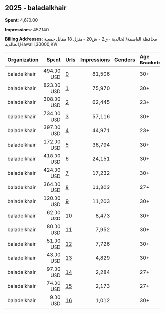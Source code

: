## 2025 - baladalkhair 
**Spent**: 4,670.00

**Impressions**: 457,140

**Billing Addresses**: محافظة العاصمة/الخالدية - ق2 - ش20 - منزل 18 مقابل جمعية الخالدية,Hawalli,30000,KW

|Organization|Spent|Urls|Impressions|Genders|Age Brackets|Country Codes|
|:---|---:|:---|---:|:---|:---|:---|
|baladelkhair|494.00 USD|[0](https://www.snap.com/political-ads/asset/80cc0797962fd04118211f6e5d7827131e327f8e9e3a7ee9836c37b56c62d7ce?mediaType=png)|81,506||30+|kuwait|
|baladelkhair|823.00 USD|[1](https://www.snap.com/political-ads/asset/64905e1967c6e3a3c8f20ed28bd76fff15946528bcac5fc41948cd5e2c039582?mediaType=mp4)|75,970||30+|kuwait|
|baladelkhair|308.00 USD|[2](https://www.snap.com/political-ads/asset/d77d4321a0cb87c7c30985b2ce0577ca1fd1910c29c0fc39f4b909c05ef5b2e1?mediaType=png)|62,445||23+|kuwait|
|baladelkhair|734.00 USD|[3](https://www.snap.com/political-ads/asset/c998e657f4e53c8653be7c98e6b4db2bfa5763da0816f0c6645df5612ecd83ac?mediaType=png)|57,116||30+|kuwait|
|baladelkhair|397.00 USD|[4](https://www.snap.com/political-ads/asset/8df8159d01f3cd11ff1150e86ef9419e49201f7d9898644d76f59f5dda5ee216?mediaType=mp4)|44,971||23+|kuwait|
|baladelkhair|172.00 USD|[5](https://www.snap.com/political-ads/asset/1cf1acd88bc3a4fb8ec168ef5580f8cfe065850cf47e6baca389a6f8f31fe8ce?mediaType=png)|36,794||30+|kuwait|
|baladelkhair|418.00 USD|[6](https://www.snap.com/political-ads/asset/9256615b8d056661aa18efac8f54e434810e96ecad7790a94e0e788177f637a5?mediaType=mp4)|24,151||30+|kuwait|
|baladelkhair|424.00 USD|[7](https://www.snap.com/political-ads/asset/b64b3ba274ff20ff3e0f4c2a8a96e4f5f6101825fec82869406de55953eb34bd?mediaType=mp4)|17,232||30+|kuwait|
|baladelkhair|364.00 USD|[8](https://www.snap.com/political-ads/asset/174d383379b5cdec0edcd6a60c34690c5cc4c2cdd2ed6fad17162868c0a16364?mediaType=png)|11,303||27+|kuwait|
|baladelkhair|120.00 USD|[9](https://www.snap.com/political-ads/asset/174d383379b5cdec0edcd6a60c34690c5cc4c2cdd2ed6fad17162868c0a16364?mediaType=png)|11,203||30+|kuwait|
|baladelkhair|62.00 USD|[10](https://www.snap.com/political-ads/asset/753a649619d5be0770b4e9ead40feabfa7e6c9c09cf3ac9156ae375ab2252f6c?mediaType=png)|8,473||30+|kuwait|
|baladelkhair|80.00 USD|[11](https://www.snap.com/political-ads/asset/097655f3a0041666487908781d52f906102f0b92df1ac1ae0cff6f44ab3216d9?mediaType=mp4)|7,952||30+|kuwait|
|baladelkhair|51.00 USD|[12](https://www.snap.com/political-ads/asset/174d383379b5cdec0edcd6a60c34690c5cc4c2cdd2ed6fad17162868c0a16364?mediaType=png)|7,726||30+|kuwait|
|baladelkhair|43.00 USD|[13](https://www.snap.com/political-ads/asset/4e48fcc53d46b14eece6647bb09012ead98a591fc9ba32f995b6fbee5d502d13?mediaType=mp4)|4,829||30+|kuwait|
|baladelkhair|97.00 USD|[14](https://www.snap.com/political-ads/asset/4e48fcc53d46b14eece6647bb09012ead98a591fc9ba32f995b6fbee5d502d13?mediaType=mp4)|2,284||27+|kuwait|
|baladelkhair|74.00 USD|[15](https://www.snap.com/political-ads/asset/097655f3a0041666487908781d52f906102f0b92df1ac1ae0cff6f44ab3216d9?mediaType=mp4)|2,173||27+|kuwait|
|baladelkhair|9.00 USD|[16](https://www.snap.com/political-ads/asset/097655f3a0041666487908781d52f906102f0b92df1ac1ae0cff6f44ab3216d9?mediaType=mp4)|1,012||30+|kuwait|
